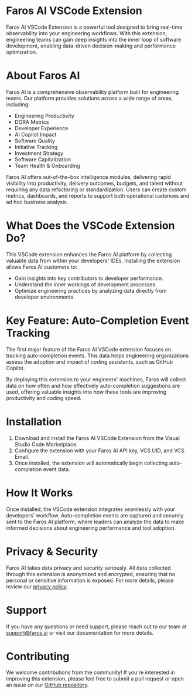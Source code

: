 # Faros AI VSCode Extension
Faros AI VSCode Extension is a powerful tool designed to bring real-time observability into your engineering workflows. With this extension, engineering teams can gain deep insights into the inner loop of software development, enabling data-driven decision-making and performance optimization.

# About Faros AI
Faros AI is a comprehensive observability platform built for engineering teams. Our platform provides solutions across a wide range of areas, including:

 - Engineering Productivity
 - DORA Metrics
 - Developer Experience
 - AI Copilot Impact
 - Software Quality
 - Initiative Tracking
 - Investment Strategy
 - Software Capitalization
 - Team Health & Onboarding

Faros AI offers out-of-the-box intelligence modules, delivering rapid visibility into productivity, delivery outcomes, budgets, and talent without requiring any data refactoring or standardization. Users can create custom metrics, dashboards, and reports to support both operational cadences and ad hoc business analysis.

# What Does the VSCode Extension Do?
This VSCode extension enhances the Faros AI platform by collecting valuable data from within your developers' IDEs. Installing the extension allows Faros AI customers to:

- Gain insights into key contributors to developer performance.
- Understand the inner workings of development processes.
- Optimize engineering practices by analyzing data directly from developer environments.

# Key Feature: Auto-Completion Event Tracking
The first major feature of the Faros AI VSCode extension focuses on tracking auto-completion events. This data helps engineering organizations assess the adoption and impact of coding assistants, such as GitHub Copilot.

By deploying this extension to your engineers' machines, Faros will collect data on how often and how effectively auto-completion suggestions are used, offering valuable insights into how these tools are improving productivity and coding speed.

# Installation
1. Download and install the Faros AI VSCode Extension from the Visual Studio Code Marketplace.
2. Configure the extension with your Faros AI API key, VCS UID, and VCS Email.
3. Once installed, the extension will automatically begin collecting auto-completion event data.

# How It Works
Once installed, the VSCode extension integrates seamlessly with your developers' workflow. Auto-completion events are captured and securely sent to the Faros AI platform, where leaders can analyze the data to make informed decisions about engineering performance and tool adoption.

# Privacy & Security
Faros AI takes data privacy and security seriously. All data collected through this extension is anonymized and encrypted, ensuring that no personal or sensitive information is exposed. For more details, please review our [privacy policy](https://faros.ai/privacy-policy/).

# Support
If you have any questions or need support, please reach out to our team at support@faros.ai or visit our documentation for more details.

# Contributing
We welcome contributions from the community! If you're interested in improving this extension, please feel free to submit a pull request or open an issue on our [GitHub repository](https://github.com/faros-ai/faros-vscode-extension).
